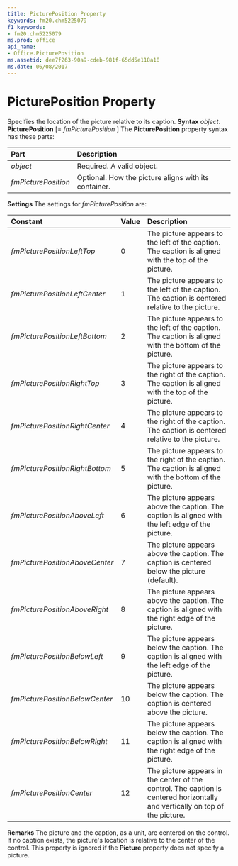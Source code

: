 ```yaml
---
title: PicturePosition Property
keywords: fm20.chm5225079
f1_keywords:
- fm20.chm5225079
ms.prod: office
api_name:
- Office.PicturePosition
ms.assetid: dee7f263-90a9-cdeb-981f-65dd5e118a18
ms.date: 06/08/2017
---
```



# PicturePosition Property



Specifies the location of the picture relative to its caption.
 **Syntax**
 _object_. **PicturePosition** [= _fmPicturePosition_ ]
The  **PicturePosition** property syntax has these parts:


|**Part**|**Description**|
|:-----|:-----|
| _object_|Required. A valid object.|
| _fmPicturePosition_|Optional. How the picture aligns with its container.|

 **Settings**
The settings for  _fmPicturePosition_ are:


|**Constant**|**Value**|**Description**|
|:-----|:-----|:-----|
| _fmPicturePositionLeftTop_|0|The picture appears to the left of the caption. The caption is aligned with the top of the picture.|
| _fmPicturePositionLeftCenter_|1|The picture appears to the left of the caption. The caption is centered relative to the picture.|
| _fmPicturePositionLeftBottom_|2|The picture appears to the left of the caption. The caption is aligned with the bottom of the picture.|
| _fmPicturePositionRightTop_|3|The picture appears to the right of the caption. The caption is aligned with the top of the picture.|
| _fmPicturePositionRightCenter_|4|The picture appears to the right of the caption. The caption is centered relative to the picture.|
| _fmPicturePositionRightBottom_|5|The picture appears to the right of the caption. The caption is aligned with the bottom of the picture.|
| _fmPicturePositionAboveLeft_|6|The picture appears above the caption. The caption is aligned with the left edge of the picture.|
| _fmPicturePositionAboveCenter_|7|The picture appears above the caption. The caption is centered below the picture (default).|
| _fmPicturePositionAboveRight_|8|The picture appears above the caption. The caption is aligned with the right edge of the picture.|
| _fmPicturePositionBelowLeft_|9|The picture appears below the caption. The caption is aligned with the left edge of the picture.|
| _fmPicturePositionBelowCenter_|10|The picture appears below the caption. The caption is centered above the picture.|
| _fmPicturePositionBelowRight_|11|The picture appears below the caption. The caption is aligned with the right edge of the picture.|
| _fmPicturePositionCenter_|12|The picture appears in the center of the control. The caption is centered horizontally and vertically on top of the picture.|

 **Remarks**
The picture and the caption, as a unit, are centered on the control. If no caption exists, the picture's location is relative to the center of the control.
This property is ignored if the  **Picture** property does not specify a picture.

